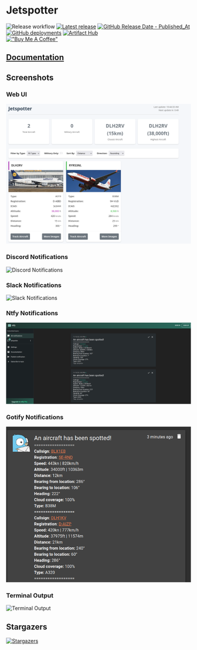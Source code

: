 # Jetspotter

![Release workflow](https://github.com/vvanouytsel/jetspotter/actions/workflows/release.yaml/badge.svg)
[![Latest release](https://img.shields.io/github/v/release/vvanouytsel/jetspotter)](https://github.com/vvanouytsel/jetspotter/releases)
[![GitHub Release Date - Published_At](https://img.shields.io/github/release-date/vvanouytsel/jetspotter)](https://github.com/vvanouytsel/jetspotter/releases)
[![GitHub deployments](https://img.shields.io/github/deployments/vvanouytsel/jetspotter/github-pages?label=Documentation&link=https%3A%2F%2Fvvanouytsel.github.io%2Fjetspotter%2F)](https://vvanouytsel.github.io/jetspotter/)
[![Artifact Hub](https://img.shields.io/endpoint?url=https://artifacthub.io/badge/repository/jetspotter)](https://artifacthub.io/packages/search?repo=jetspotter)  
[!["Buy Me A Coffee"](https://www.buymeacoffee.com/assets/img/custom_images/orange_img.png)](https://www.buymeacoffee.com/vvanouytsel)

## [Documentation](https://vvanouytsel.github.io/jetspotter/)

## Screenshots

### Web UI
![Jetspotter UI](docs/images/jetspotter-ui-1.png)

### Discord Notifications
![Discord Notifications](docs/images/jetspotter-discord-1.png)

### Slack Notifications
![Slack Notifications](docs/images/jetspotter-slack-1.png)

### Ntfy Notifications
![Ntfy Notifications](docs/images/jetspotter-ntfy-1.png)

### Gotify Notifications
![Gotify Notifications](docs/images/jetspotter-gotify-1.png)

### Terminal Output
![Terminal Output](docs/images/jetspotter-terminal-1.png)

## Stargazers

[![Stargazers](https://starchart.cc/vvanouytsel/jetspotter.svg)](https://starchart.cc/vvanouytsel/jetspotter)
